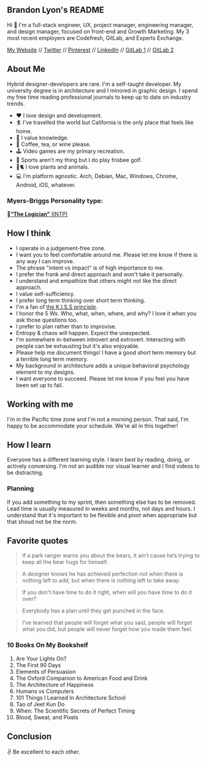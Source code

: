 ## Brandon Lyon's README

Hi 👋 I'm a full-stack engineer, UX, project manager, engineering manager, and design manager, focused on front-end and Growth Marketing. My 3 most recent employers are Codefresh, GitLab, and Experts Exchange.

[My Website](http://about.brandonmlyon.com/) // [Twitter](https://twitter.com/brandon_m_lyon) // [Pinterest](https://www.pinterest.com/designbybrandon/) // [LinkedIn](https://www.linkedin.com/in/brandonmlyon/) // [GitLab 1](https://gitlab.com/users/brandonmlyon/starred) // [GitLab 2](https://gitlab.com/brandon_lyon)

## About Me

Hybrid designer-developers are rare. I'm a self-taught developer. My university degree is in architecture and I minored in graphic design. I spend my free time reading professional journals to keep up to date on industry trends.

- ❤️ I love design and development.
- 🏄 I've travelled the world but California is the only place that feels like home.
- 📖 I value knowledge.
- 🍷 Coffee, tea, or wine please.
- 🕹️ Video games are my primary recreation.
- 🥏 Sports aren't my thing but I do play frisbee golf.
- 🌲🐈 I love plants and animals.
- 💻 I'm platform agnostic. Arch, Debian, Mac, Windows, Chrome, Android, iOS, whatever.

### Myers-Briggs Personality type:

🔗[**“The Logician”** (INTP)](https://www.16personalities.com/intp-personality)

## How I think

- I operate in a judgement-free zone.
- I want you to feel comfortable around me. Please let me know if there is any way I can improve.
- The phrase "intent vs impact" is of high importance to me.
- I prefer the frank and direct approach and won't take it personally.
- I understand and empathize that others might not like the direct approach.
- I value self-sufficiency.
- I prefer long term thinking over short term thinking.
- I'm a fan of [the K.I.S.S principle](https://en.wikipedia.org/wiki/KISS_principle).
- I honor the 5 Ws. Who, what, when, where, and why? I love it when you ask those questions too.
- I prefer to plan rather than to improvise.
- Entropy & chaos will happen. Expect the unexpected.
- I'm somewhere in-between introvert and extrovert. Interacting with people can be exhausting but it's also enjoyable.
- Please help me document things! I have a good short term memory but a terrible long term memory.
- My background in architecture adds a unique behavioral psychology element to my designs.
- I want everyone to succeed. Please let me know if you feel you have been set up to fail.

## Working with me

I'm in the Pacific time zone and I'm not a morning person. That said, I'm happy to be accommodate your schedule. We're all in this together!

## How I learn

Everyone has a different learning style. I learn best by reading, doing, or actively conversing. I'm not an audible nor visual learner and I find videos to be distracting.

### Planning

If you add something to my sprint, then something else has to be removed. Lead time is usually measured in weeks and months, not days and hours. I understand that it's important to be flexible and pivot when appropriate but that shoud not be the norm.

## Favorite quotes

> If a park ranger warns you about the bears, it ain’t cause he’s trying to keep all the bear hugs for himself.

> A designer knows he has achieved perfection not when there is nothing left to add, but when there is nothing left to take away.

> If you don't have time to do it right, when will you have time to do it over?

> Everybody has a plan until they get punched in the face.

> I've learned that people will forget what you said, people will forget what you did, but people will never forget how you made them feel.

### 10 Books On My Bookshelf

01. Are Your Lights On?
02. The First 90 Days
03. Elements of Persuasion
04. The Oxford Companion to American Food and Drink
05. The Architecture of Happiness
06. Humans vs Computers
07. 101 Things I Learned In Architecture School
08. Tao of Jeet Kun Do
09. When: The Scientific Secrets of Perfect Timing
10. Blood, Sweat, and Pixels

## Conclusion

✌️ Be excellent to each other.
